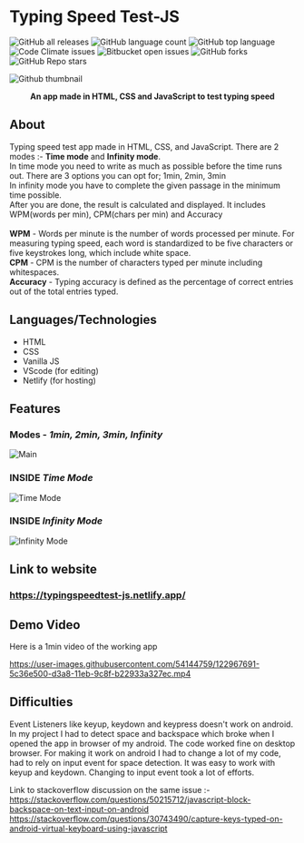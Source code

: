 # Typing Speed Test-JS
![GitHub all releases](https://img.shields.io/github/downloads/GaganpreetKaurKalsi/TypingSpeedTest-JS/total)
![GitHub language count](https://img.shields.io/github/languages/count/GaganpreetKaurKalsi/TypingSpeedTest-JS) 
![GitHub top language](https://img.shields.io/github/languages/top/GaganpreetKaurKalsi/TypingSpeedTest-JS?color=yellow) 
![Code Climate issues](https://img.shields.io/codeclimate/issues/GaganpreetKaurKalsi/TypingSpeedTest-JS)
![Bitbucket open issues](https://img.shields.io/bitbucket/issues/GaganpreetKaurKalsi/TypingSpeedTest-JS)
![GitHub forks](https://img.shields.io/github/forks/GaganpreetKaurKalsi/TypingSpeedTest-JS?style=social)
![GitHub Repo stars](https://img.shields.io/github/stars/GaganpreetKaurKalsi/TypingSpeedTest-JS?style=social)

![Github thumbnail](https://user-images.githubusercontent.com/54144759/122932054-0a339680-d38b-11eb-8123-dc8703770109.JPG)

<p align = "center"><b>An app made in HTML, CSS and JavaScript to test typing speed</b></p>


## About
Typing speed test app made in HTML, CSS, and JavaScript. There are 2 modes :- **Time mode** and **Infinity mode**. <br>In time mode you need to write as much as possible before the time runs out. There are 3 options you can opt for; 1min, 2min, 3min <br>In infinity mode you have to complete the given passage in the minimum time possible.<br>
After you are done, the result is calculated and displayed. It includes WPM(words per min), CPM(chars per min) and Accuracy<br><br>
**WPM** - Words per minute is the number of words processed per minute. For measuring typing speed, each word is standardized to be five characters or five keystrokes long, which include white space.<br>
**CPM** - CPM is the number of characters typed per minute including whitespaces.<br>
**Accuracy** - Typing accuracy is defined as the percentage of correct entries out of the total entries typed. <br>

## Languages/Technologies
- HTML
- CSS 
- Vanilla JS
- VScode (for editing)
- Netlify (for hosting)

## Features

### Modes - _1min, 2min, 3min, Infinity_
![Main](https://media.giphy.com/media/wKoPDy4mp8Lr6IJ9ce/giphy.gif)

### INSIDE _Time Mode_
![Time Mode](https://media.giphy.com/media/sqLvRbZ48HqqfzIOuq/giphy.gif)
### INSIDE _Infinity Mode_
![Infinity Mode](https://media.giphy.com/media/aOpz2JvEjQuyu98CoV/giphy.gif)
<br>

## Link to website
### https://typingspeedtest-js.netlify.app/


## Demo Video
Here is a 1min video of the working app

https://user-images.githubusercontent.com/54144759/122967691-5c36e500-d3a8-11eb-9c8f-b22933a327ec.mp4



## Difficulties
Event Listeners like keyup, keydown and keypress doesn't work on android. In my project I had to detect space and backspace which broke when I opened the app in browser of my android. The code worked fine on desktop browser. For making it work on android I had to change a lot of my code, had to rely on input event for space detection. It was easy to work with keyup and keydown. Changing to input event took a lot of efforts.

Link to stackoverflow discussion on the same issue :-  <br>
https://stackoverflow.com/questions/50215712/javascript-block-backspace-on-text-input-on-android <br>
https://stackoverflow.com/questions/30743490/capture-keys-typed-on-android-virtual-keyboard-using-javascript

